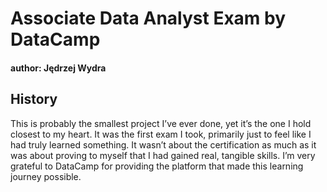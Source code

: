 # Associate Data Analyst Exam by DataCamp

#### author: Jędrzej Wydra

## History
This is probably the smallest project I’ve ever done, yet it’s the one I hold closest to my heart. It was the first exam I took, primarily just to feel like I had truly learned something. It wasn’t about the certification as much as it was about proving to myself that I had gained real, tangible skills. I’m very grateful to DataCamp for providing the platform that made this learning journey possible.
